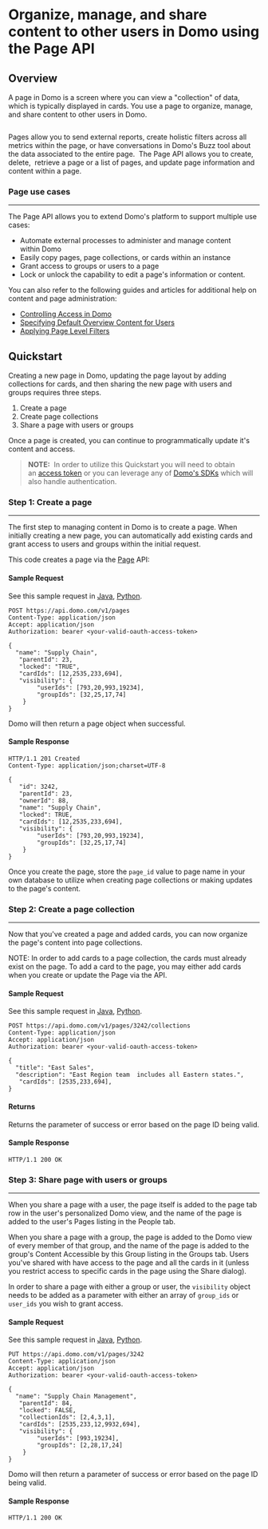 # Organize, manage, and share content to other users in Domo using the Page API

## Overview
A page in Domo is a screen where you can view a "collection" of data, which is typically displayed in cards. You use a page to organize, manage, and share content to other users in Domo.

<a href="https://s3.amazonaws.com/development.domo.com/wp-content/uploads/2017/08/09100910/PageVisuals.png"><img class="aligncenter size-full wp-image-3185" src="https://s3.amazonaws.com/development.domo.com/wp-content/uploads/2017/08/09100910/PageVisuals.png" alt="" /></a>

Pages allow you to send external reports, create holistic filters across all metrics within the page, or have conversations in Domo's Buzz tool about the data associated to the entire page.  The Page API allows you to create, delete,  retrieve a page or a list of pages, and update page information and content within a page.

### Page use cases
---
The Page API allows you to extend Domo's platform to support multiple use cases:
<ul>
 	<li>Automate external processes to administer and manage content within Domo</li>
 	<li>Easily copy pages, page collections, or cards within an instance</li>
 	<li>Grant access to groups or users to a page</li>
 	<li>Lock or unlock the capability to edit a page's information or content.</li>
</ul>


You can also refer to the following guides and articles for additional help on content and page administration:
<ul>
 	<li><a href="https://knowledge.domo.com/Administer/Controlling_Access_in_Domo" target="_blank" rel="noopener">Controlling Access in Domo</a></li>
 	<li><a href="https://domohelp.domo.com/hc/en-us/articles/360043439153-Specifying-Default-Overview-Content-for-Users" target="_blank" rel="noopener">Specifying Default Overview Content for Users</a></li>
 	<li><a href="https://knowledge.domo.com/Optimize/Filtering_Data/02Applying_Page-Level_Filters" target="_blank" rel="noopener">Applying Page Level Filters</a></li>
</ul>

## Quickstart
Creating a new page in Domo, updating the page layout by adding collections for cards, and then sharing the new page with users and groups requires three steps.
<ol>
 	<li>Create a page</li>
 	<li>Create page collections</li>
 	<li>Share a page with users or groups</li>
</ol>
Once a page is created, you can continue to programmatically update it's content and access.

> **NOTE:** 
> In order to utilize this Quickstart you will need to obtain an [access token](../API-Reference/Embed-APIs/Embed-Token-API.yaml#quickstart) or you can leverage any of [Domo's SDKs](../Getting-Started/sdks.md) which will also handle authentication.

### Step 1: Create a page
---
The first step to managing content in Domo is to create a page. When initially creating a new page, you can automatically add existing cards and grant access to users and groups within the initial request.  

This code creates a page via the [Page](../API-Reference/Domo-APIs/Page-API.yaml) API:

#### Sample Request
See this sample request in <a href="https://github.com/domoinc/domo-java-sdk/blob/master/domo-java-sdk-all/src/test/java/com/domo/sdk/pages/CreateExample.java" target="_blank" rel="noopener">Java</a>, <a href="https://github.com/domoinc/domo-python-sdk/blob/master/examples/page.py" target="_blank" rel="noopener">Python</a>.

```HTTP
POST https://api.domo.com/v1/pages 
Content-Type: application/json
Accept: application/json
Authorization: bearer <your-valid-oauth-access-token>

{
  "name": "Supply Chain",
   "parentId": 23,
   "locked": "TRUE",
   "cardIds": [12,2535,233,694], 
   "visibility": {
        "userIds": [793,20,993,19234],
        "groupIds": [32,25,17,74]
    }
}
```

Domo will then return a page object when successful. 

#### Sample Response
```HTTP
HTTP/1.1 201 Created
Content-Type: application/json;charset=UTF-8

{
   "id": 3242,
   "parentId": 23,
   "ownerId": 88,
   "name": "Supply Chain",
   "locked": TRUE,
   "cardIds": [12,2535,233,694], 
   "visibility": {
        "userIds": [793,20,993,19234],
        "groupIds": [32,25,17,74]
    }
}
```

Once you create the page, store the `page_id` value to page name in your own database to utilize when creating page collections or making updates to the page's content.

### Step 2: Create a page collection
---
Now that you've created a page and added cards, you can now organize the page's content into page collections.  

NOTE: In order to add cards to a page collection,  the cards must already exist on the page. To add a card to the page, you may either add cards when you create or update the Page via the API.

#### Sample Request

See this sample request in <a href="https://github.com/domoinc/domo-java-sdk/blob/master/domo-java-sdk-all/src/test/java/com/domo/sdk/pages/CollectionCreateExample.java" target="_blank" rel="noopener">Java</a>, <a href="https://github.com/domoinc/domo-python-sdk/blob/master/examples/page.py" target="_blank" rel="noopener">Python</a>.

```HTTP
POST https://api.domo.com/v1/pages/3242/collections
Content-Type: application/json
Accept: application/json
Authorization: bearer <your-valid-oauth-access-token>

{
  "title": "East Sales",
  "description": "East Region team  includes all Eastern states.",
   "cardIds": [2535,233,694], 
}
```

#### Returns

Returns the parameter of success or error based on the page ID being valid.

#### Sample Response
```HTTP
HTTP/1.1 200 OK
```

### Step 3: Share page with users or groups
---
When you share a page with a user, the page itself is added to the page tab row in the user's personalized Domo view, and the name of the page is added to the user's Pages listing in the People tab. 

When you share a page with a group, the page is added to the Domo view of every member of that group, and the name of the page is added to the group's Content Accessible by this Group listing in the Groups tab. Users you've shared with have access to the page and all the cards in it (unless you restrict access to specific cards in the page using the Share dialog).

In order to share a page with either a group or user, the `visibility` object needs to be added as a parameter with either an array of  `group_ids` or `user_ids` you wish to grant access.

#### Sample Request

See this sample request in <a href="https://github.com/domoinc/domo-java-sdk/blob/master/domo-java-sdk-all/src/test/java/com/domo/sdk/pages/UpdateExample.java" target="_blank" rel="noopener">Java</a>, <a href="https://github.com/domoinc/domo-python-sdk/blob/master/examples/page.py" target="_blank" rel="noopener">Python</a>.

```HTTP
PUT https://api.domo.com/v1/pages/3242
Content-Type: application/json
Accept: application/json
Authorization: bearer <your-valid-oauth-access-token>

{
  "name": "Supply Chain Management",
   "parentId": 84,
   "locked": FALSE,
   "collectionIds": [2,4,3,1],
   "cardIds": [2535,233,12,9932,694], 
   "visibility": {
        "userIds": [993,19234],
        "groupIds": [2,28,17,24]
    }
}
```
Domo will then return a parameter of success or error based on the page ID being valid.

#### Sample Response
```HTTP
HTTP/1.1 200 OK
```


